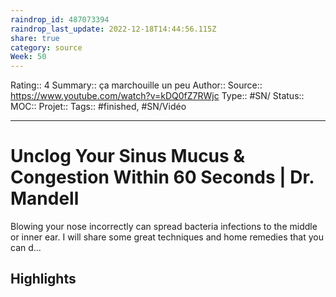 ```yaml
---
raindrop_id: 487073394
raindrop_last_update: 2022-12-18T14:44:56.115Z
share: true
category: source
Week: 50
---
```


Rating:: 4
Summary:: ça marchouille un peu
Author::
Source:: https://www.youtube.com/watch?v=kDQ0fZ7RWjc
Type:: #SN/
Status:: 
MOC::
Projet:: 
Tags:: #finished, #SN/Vidéo

---
# Unclog Your Sinus Mucus & Congestion Within 60 Seconds | Dr. Mandell

Blowing your nose incorrectly can spread bacteria infections to the middle or inner ear.  I will share some great techniques and home remedies that you can d...

## Highlights
